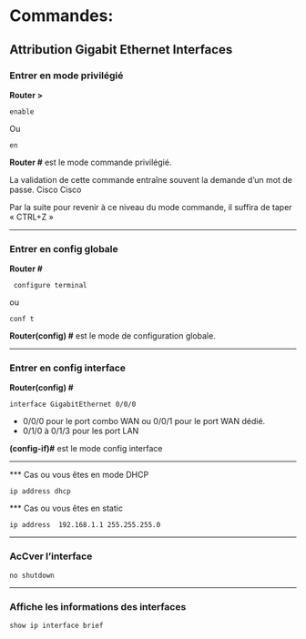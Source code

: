 # Commandes:

## Attribution Gigabit Ethernet Interfaces
                                                            
### Entrer en mode privilégié 
**Router >**

    enable
   
  Ou 
  
    en  				                                                               
**Router #**   est le mode commande privilégié.


La validation de cette commande entraîne souvent la demande d’un mot de passe.  Cisco Cisco

Par la suite pour revenir à ce niveau du mode commande, il suffira de taper « CTRL+Z »

-----

### Entrer en config globale 
**Router #**

     configure terminal 
   
  ou   
  
    conf t  				                                                               

**Router(config) #** est le mode de configuration globale.

----

### Entrer en config interface

**Router(config) #**

    interface GigabitEthernet 0/0/0  

- 0/0/0 pour le port combo WAN   ou  0/0/1 pour le port WAN dédié.
- 0/1/0 à 0/1/3 pour les port LAN

**(config-if)#** est le mode config interface 

----

*** Cas ou vous êtes en mode DHCP
    
    ip address dhcp

*** Cas ou vous êtes en static

    ip address  192.168.1.1 255.255.255.0              

----
### AcCver l’interface
    no shutdown

----
### Affiche les informations des interfaces

    show ip interface brief
  
  
 

